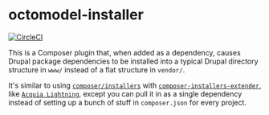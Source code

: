 # octomodel-installer

[![CircleCI](https://circleci.com/gh/digitaldeployment/octomodel-installer.svg?style=svg)](https://circleci.com/gh/digitaldeployment/octomodel-installer)

This is a Composer plugin that, when added as a dependency, causes Drupal package dependencies to be installed into a typical Drupal directory structure in `www/` instead of a flat structure in `vendor/`.

It's similar to using [`composer/installers`](https://github.com/composer/installers) with [`composer-installers-extender`](https://github.com/oomphinc/composer-installers-extender), like [`Acquia Lightning`](https://github.com/acquia/lightning-project/blob/8.2.x/composer.json), except you can pull it in as a single dependency instead of setting up a bunch of stuff in `composer.json` for every project.
